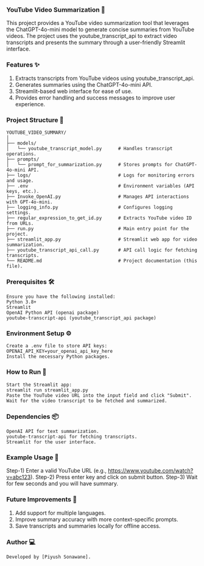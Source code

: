 ### YouTube Video Summarization 🎥
This project provides a YouTube video summarization tool that leverages the ChatGPT-4o-mini model to generate concise summaries from YouTube videos. The project uses the youtube_transcript_api to extract video transcripts and presents the summary through a user-friendly Streamlit interface.

### Features ✨
1) Extracts transcripts from YouTube videos using youtube_transcript_api.
2) Generates summaries using the ChatGPT-4o-mini API.
3) Streamlit-based web interface for ease of use.
4) Provides error handling and success messages to improve user experience.

### Project Structure 📁

	YOUTUBE_VIDEO_SUMMARY/
	│
	├── models/
	│   └── youtube_transcript_model.py      # Handles transcript operations.
	├── prompts/
	│   └── prompt_for_summarization.py      # Stores prompts for ChatGPT-4o-mini API.
	├── logs/                                # Logs for monitoring errors and usage.
	├── .env                                 # Environment variables (API keys, etc.).
	├── Invoke_OpenAI.py                     # Manages API interactions with GPT-4o-mini.
	├── logging_info.py                      # Configures logging settings.
	├── regular_expression_to_get_id.py      # Extracts YouTube video ID from URLs.
	├── run.py                               # Main entry point for the project.
	├── streamlit_app.py                     # Streamlit web app for video summarization.
	├── youtube_transcript_api_call.py       # API call logic for fetching transcripts.
	└── README.md                            # Project documentation (this file).


### Prerequisites 🛠️
	Ensure you have the following installed:
	Python 3.8+
	Streamlit
	OpenAI Python API (openai package)
	youtube-transcript-api (youtube_transcript_api package)

### Environment Setup ⚙️
	Create a .env file to store API keys:
    OPENAI_API_KEY=your_openai_api_key_here
    Install the necessary Python packages.

### How to Run 🚀
	Start the Streamlit app:
	streamlit run streamlit_app.py
	Paste the YouTube video URL into the input field and click "Submit".
	Wait for the video transcript to be fetched and summarized.

### Dependencies 📦
	OpenAI API for text summarization.
	youtube-transcript-api for fetching transcripts.
	Streamlit for the user interface.
### Example Usage 🎯
Step-1) Enter a valid YouTube URL (e.g., https://www.youtube.com/watch?v=abc123).
Step-2) Press enter key and click on submit button.
Step-3) Wait for few seconds and you will have summary.

### Future Improvements 🚀
1) Add support for multiple languages.
2) Improve summary accuracy with more context-specific prompts.
3) Save transcripts and summaries locally for offline access.
### Author 💻
	Developed by [Piyush Sonawane].
